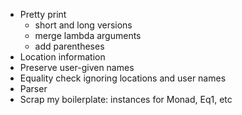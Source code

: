 - Pretty print
  + short and long versions
  + merge lambda arguments
  + add parentheses
- Location information
- Preserve user-given names
- Equality check ignoring locations and user names
- Parser
- Scrap my boilerplate: instances for Monad, Eq1, etc